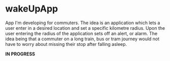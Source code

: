 # wakeUpApp
App I'm developing for commuters. The idea is an application which lets a user enter in a desired location and set a specific kilometre radius. Upon the user entering the radius of the application sets off an alert, or alarm. The idea being that a commuter on a long train, bus or tram journey would not have to worry about missing their stop after falling asleep. 

**IN PROGRESS**
